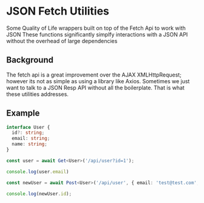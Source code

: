 # JSON Fetch Utilities

Some Quality of Life wrappers built on top of the Fetch Api to work with JSON
These functions significantly simplfy interactions with a JSON API without the overhead of large dependencies

## Background
The fetch api is a great improvement over the AJAX XMLHttpRequest; however its not as simple as using a library like Axios. Sometimes we just want to talk to a JSON Resp API without all the boilerplate. That is what these utilities addresses.

## Example
```typescript
interface User {
  id?: string;
  email: string;
  name: string;
}

const user = await Get<User>('/api/user?id=1');

console.log(user.email)

const newUser = await Post<User>('/api/user', { email: 'test@test.com', name: 'John Doe'});

console.log(newUser.id);

```